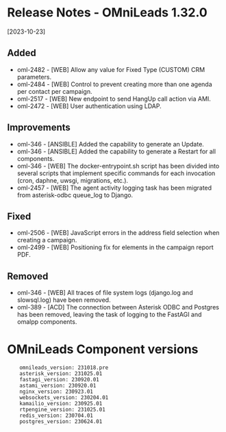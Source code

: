 # Release Notes - OMniLeads 1.32.0
[2023-10-23]

## Added

* oml-2482 - [WEB] Allow any value for Fixed Type (CUSTOM) CRM parameters.
* oml-2484 - [WEB] Control to prevent creating more than one agenda per contact per campaign.
* oml-2517 - [WEB] New endpoint to send HangUp call action via AMI.
* oml-2472 - [WEB] User authentication using LDAP.

## Improvements

* oml-346 - [ANSIBLE] Added the capability to generate an Update.
* oml-346 - [ANSIBLE] Added the capability to generate a Restart for all components.
* oml-346 - [WEB] The docker-entrypoint.sh script has been divided into several scripts that implement specific commands for each invocation (cron, daphne, uwsgi, migrations, etc.).
* oml-2457 - [WEB] The agent activity logging task has been migrated from asterisk-odbc queue_log to Django.

## Fixed

* oml-2506 - [WEB] JavaScript errors in the address field selection when creating a campaign.
* oml-2499 - [WEB] Positioning fix for elements in the campaign report PDF.

## Removed

* oml-346 - [WEB] All traces of file system logs (django.log and slowsql.log) have been removed.
* oml-389 - [ACD] The connection between Asterisk ODBC and Postgres has been removed, leaving the task of logging to the FastAGI and omalpp components.

# OMniLeads Component versions

```
    omnileads_version: 231018.pre
    asterisk_version: 231025.01
    fastagi_version: 230920.01
    astami_version: 230920.01
    nginx_version: 230923.01
    websockets_version: 230204.01
    kamailio_version: 230925.01
    rtpengine_version: 231025.01
    redis_version: 230704.01
    postgres_version: 230624.01
```
